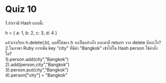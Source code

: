 # Quiz 10
1.ถ้าเรามี Hash แบบนี้:

h = { a: 1, b: 2, c: 3, d: 4 }

แล้วเราเรียก h.delete(:b), ผลที่ได้ของ h จะเป็นอย่างไร และค่าที่ return จาก delete คืออะไร?
2.ในภาษา Ruby การเพิ่ม key "city" ที่มีค่า "Bangkok" เข้าไปใน Hash person ใช้คำสั่งใด?
<br>1).person.add(city","Bangkok")
<br>2).add(person,city","Bangkok")
<br>3).person.put(city","Bangkok")
<br>4).person["city"] = "Bangkok"
